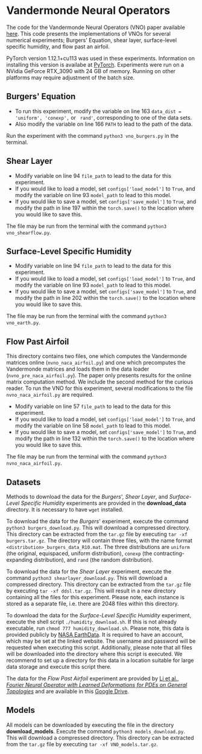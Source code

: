 # Vandermonde Neural Operators
The code for the Vandermonde Neural Operators (VNO) paper available [here](https://arxiv.org/abs/2305.19663). This code presents the implementations of VNOs for several numerical experiments; Burgers' Equation, shear layer, surface-level specific humidity, and flow past an airfoil. 

PyTorch version 1.12.1+cu113 was used in these experiments. Information on installing this version is availabe at [PyTorch](https://pytorch.org/get-started/previous-versions/). Experiments were run on a NVidia GeForce RTX_3090 with 24 GB of memory. Running on other platforms may require adjustment of the batch size.  

## Burgers' Equation
* To run this experiment, modify the variable on line 163 ``data_dist = 'uniform', 'conexp',`` or `` rand'``, corresponding to one of the data sets. 
* Also modify the variable on line 166 ``PATH`` to lead to the path of the data. 

Run the experiment with the command ``python3 vno_burgers.py`` in the terminal.

## Shear Layer
* Modify variable on line 94 ``file_path`` to lead to the data for this experiment. 
* If you would like to load a model, set ``configs['load_model']`` to ``True``, and modify the variable on line 93 ``model_path`` to lead to this model. 
* If you would like to save a model, set ``configs['save_model']`` to ``True``, and modify the path in line 197 within the ``torch.save()`` to the location where you would like to save this. 

The file may be run from the terminal with the command ``python3 vno_shearflow.py``.

## Surface-Level Specific Humidity
* Modify variable on line 94 ``file_path`` to lead to the data for this experiment. 
* If you would like to load a model, set ``configs['load_model']`` to ``True``, and modify the variable on line 93 ``model_path`` to lead to this model. 
* If you would like to save a model, set ``configs['save_model']`` to ``True``, and modify the path in line 202 within the ``torch.save()`` to the location where you would like to save this. 

The file may be run from the terminal with the command ``python3 vno_earth.py``.

## Flow Past Airfoil
This directory contains two files, one which computes the Vandermonde matrices online (``nvno_naca_airfoil.py``) and one which precomputes the Vandermonde matrices and loads them in the data loader (``nvno_pre_naca_airfoil.py``). The paper only presents results for the online matrix computation method. We include the second method for the curious reader. 
To run the VNO for this experiment, several modifications to the file ``nvno_naca_airfoil.py`` are required. 
* Modify variable on line 57 ``file_path`` to lead to the data for this experiment. 
* If you would like to load a model, set ``configs['load_model']`` to ``True``, and modify the variable on line 58 ``model_path`` to lead to this model. 
* If you would like to save a model, set ``configs['save_model']`` to ``True``, and modify the path in line 132 within the ``torch.save()`` to the location where you would like to save this. 

The file may be run from the terminal with the command ``python3 nvno_naca_airfoil.py``.

## Datasets
Methods to download the data for the *Burgers*', *Shear Layer*, and *Surface-Level Specific Humidity* experiments are provided in the **download_data** directory. It is necessary to have ``wget`` installed. 

To download the data for the *Burgers*' experiment, execute the command ``python3 burgers_download.py``. This will download a compressed directory. This directory can be extracted from the ``tar.gz`` file by executing ``tar -xf burgers.tar.gz``. The directory will contain three files, with the name format ``<distribution>_burgers_data_R10.mat``. The three distributions are ``uniform`` (the original, equispaced, uniform distribution), ``conexp`` (the contracting-expanding distribution), and ``rand`` (the random distribution). 

To download the data for the *Shear Layer* experiment, execute the command ``python3 shearlayer_download.py``. This will download a compressed directory. This directory can be extracted from the ``tar.gz`` file by executing ``tar -xf ddsl.tar.gz``. This will result in a new directory containing all the files for this experiment. Please note, each instance is stored as a separate file, i.e. there are 2048 files within this directory.

To download the data for the *Surface-Level Specific Humidity* experiment, execute the shell script ``./humidity_download.sh``. If this is not already executable, run ``chmod 777 humidity_download.sh``. Please note, this data is provided publicly by [NASA EarthData](https://www.earthdata.nasa.gov/). It is required to have an account, which may be set at the linked website. The username and password will be requested when executing this script.  Additionally, please note that all files will be downloaded into the directory where this script is executed. We recommend to set up a directory for this data in a location suitable for large data storage and execute this script there. 

The data for the *Flow Past Airfoil* experiment are provided by [Li et al., *Fourier Neural Operator with Learned Deformations for PDEs on General Topologies*](https://arxiv.org/abs/2207.05209) and are available in this [Google Drive](https://drive.google.com/drive/folders/1YBuaoTdOSr_qzaow-G-iwvbUI7fiUzu8).

## Models
All models can be downloaded by executing the file in the directory **download_models**. Execute the command ``python3 models_download.py``. This will download a compressed directory. This directory can be extracted from the ``tar.gz`` file by executing ``tar -xf VNO_models.tar.gz``.
